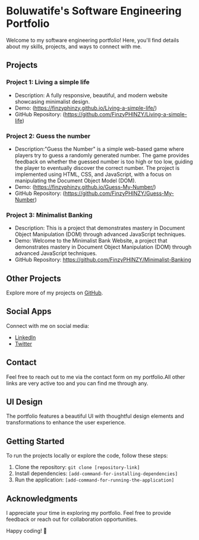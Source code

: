 # Boluwatife's Software Engineering Portfolio

Welcome to my software engineering portfolio! Here, you'll find details about my skills, projects, and ways to connect with me.

## Projects

### Project 1: Living a simple life

- Description: A fully responsive, beautiful, and modern website showcasing minimalist design.
- Demo: (https://finzyphinzy.github.io/Living-a-simple-life/)
- GitHub Repository: (https://github.com/FinzyPHINZY/Living-a-simple-life)

### Project 2: Guess the number

- Description:"Guess the Number" is a simple web-based game where players try to guess a randomly generated number. The game provides feedback on whether the guessed number is too high or too low, guiding the player to eventually discover the correct number. The project is implemented using HTML, CSS, and JavaScript, with a focus on manipulating the Document Object Model (DOM).
- Demo: (https://finzyphinzy.github.io/Guess-My-Number/)
- GitHub Repository: (https://github.com/FinzyPHINZY/Guess-My-Number)

### Project 3: Minimalist Banking

- Description: This is a project that demonstrates mastery in Document Object Manipulation (DOM) through advanced JavaScript techniques.
- Demo: Welcome to the Minimalist Bank Website, a project that demonstrates mastery in Document Object Manipulation (DOM) through advanced JavaScript techniques.
- GitHub Repository: https://github.com/FinzyPHINZY/Minimalist-Banking

## Other Projects

Explore more of my projects on [GitHub](https://github.com/FinzyPHINZY/).

## Social Apps

Connect with me on social media:

- [LinkedIn](https://www.linkedin.com/in/finzyphinzy)
- [Twitter](https://twitter.com/iamfinzyphinzy_)

## Contact

Feel free to reach out to me via the contact form on my portfolio.All other links are very active too and you can find me through any.

## UI Design

The portfolio features a beautiful UI with thoughtful design elements and transformations to enhance the user experience.

## Getting Started

To run the projects locally or explore the code, follow these steps:

1. Clone the repository: `git clone [repository-link]`
2. Install dependencies: `[add-command-for-installing-dependencies]`
3. Run the application: `[add-command-for-running-the-application]`

## Acknowledgments

I appreciate your time in exploring my portfolio. Feel free to provide feedback or reach out for collaboration opportunities.

Happy coding! 🚀
